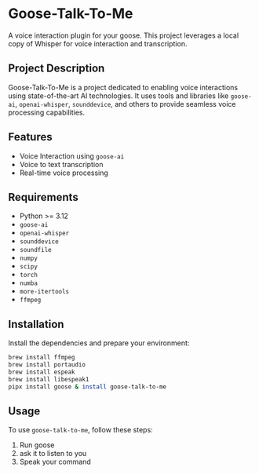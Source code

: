 # Goose-Talk-To-Me

A voice interaction plugin for your goose. This project leverages a local copy of Whisper for voice interaction and transcription.

## Project Description

Goose-Talk-To-Me is a project dedicated to enabling voice interactions using state-of-the-art AI technologies. It uses tools and libraries like `goose-ai`, `openai-whisper`, `sounddevice`, and others to provide seamless voice processing capabilities.

## Features

- Voice Interaction using `goose-ai`
- Voice to text transcription
- Real-time voice processing

## Requirements

- Python >= 3.12
- `goose-ai`
- `openai-whisper`
- `sounddevice`
- `soundfile`
- `numpy`
- `scipy`
- `torch`
- `numba`
- `more-itertools`
- `ffmpeg`

## Installation

Install the dependencies and prepare your environment:

```bash
brew install ffmpeg
brew install portaudio
brew install espeak
brew install libespeak1
pipx install goose & install goose-talk-to-me
```

## Usage

To use `goose-talk-to-me`, follow these steps:

1. Run goose
2. ask it to listen to you
3. Speak your command

